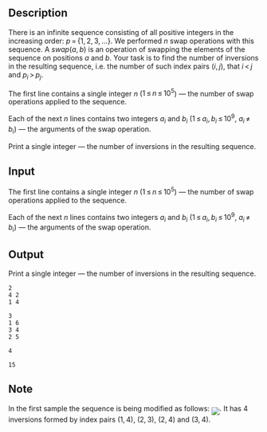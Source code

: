 ## Description

<div><p>There is an infinite sequence consisting of all positive integers in the increasing order: <span class="tex-span"><i>p</i> = {1, 2, 3, ...}</span>. We performed <span class="tex-span"><i>n</i></span> <span class="tex-font-style-it">swap</span> operations with this sequence. A <span class="tex-span"><i>swap</i>(<i>a</i>, <i>b</i>)</span> is an operation of swapping the elements of the sequence on positions <span class="tex-span"><i>a</i></span> and <span class="tex-span"><i>b</i></span>. Your task is to find the number of inversions in the resulting sequence, i.e. the number of such index pairs <span class="tex-span">(<i>i</i>, <i>j</i>)</span>, that <span class="tex-span"><i>i</i> &lt; <i>j</i></span> and <span class="tex-span"><i>p</i><sub class="lower-index"><i>i</i></sub> &gt; <i>p</i><sub class="lower-index"><i>j</i></sub></span>.</p></div><div class="input-specification"><p>The first line contains a single integer <span class="tex-span"><i>n</i></span> (<span class="tex-span">1 ≤ <i>n</i> ≤ 10<sup class="upper-index">5</sup></span>)&nbsp;— the number of <span class="tex-font-style-it">swap</span> operations applied to the sequence.</p><p>Each of the next <span class="tex-span"><i>n</i></span> lines contains two integers <span class="tex-span"><i>a</i><sub class="lower-index"><i>i</i></sub></span> and <span class="tex-span"><i>b</i><sub class="lower-index"><i>i</i></sub></span> (<span class="tex-span">1 ≤ <i>a</i><sub class="lower-index"><i>i</i></sub>, <i>b</i><sub class="lower-index"><i>i</i></sub> ≤ 10<sup class="upper-index">9</sup></span>, <span class="tex-span"><i>a</i><sub class="lower-index"><i>i</i></sub> ≠ <i>b</i><sub class="lower-index"><i>i</i></sub></span>)&nbsp;— the arguments of the <span class="tex-font-style-it">swap</span> operation.</p></div><div class="output-specification"><p>Print a single integer — the number of inversions in the resulting sequence.</p></div>

## Input

<p>The first line contains a single integer <span class="tex-span"><i>n</i></span> (<span class="tex-span">1 ≤ <i>n</i> ≤ 10<sup class="upper-index">5</sup></span>)&nbsp;— the number of <span class="tex-font-style-it">swap</span> operations applied to the sequence.</p><p>Each of the next <span class="tex-span"><i>n</i></span> lines contains two integers <span class="tex-span"><i>a</i><sub class="lower-index"><i>i</i></sub></span> and <span class="tex-span"><i>b</i><sub class="lower-index"><i>i</i></sub></span> (<span class="tex-span">1 ≤ <i>a</i><sub class="lower-index"><i>i</i></sub>, <i>b</i><sub class="lower-index"><i>i</i></sub> ≤ 10<sup class="upper-index">9</sup></span>, <span class="tex-span"><i>a</i><sub class="lower-index"><i>i</i></sub> ≠ <i>b</i><sub class="lower-index"><i>i</i></sub></span>)&nbsp;— the arguments of the <span class="tex-font-style-it">swap</span> operation.</p>

## Output

<p>Print a single integer — the number of inversions in the resulting sequence.</p>





```input1
2
4 2
1 4

```




```input2
3
1 6
3 4
2 5

```




```output1
4

```




```output2
15

```



## Note

<p>In the first sample the sequence is being modified as follows: <img align="middle" class="tex-formula" src="file://FDy7ZCT6.png" style="max-width: 100.0%;max-height: 100.0%;">. It has 4 inversions formed by index pairs <span class="tex-span">(1, 4)</span>, <span class="tex-span">(2, 3)</span>, <span class="tex-span">(2, 4)</span> and <span class="tex-span">(3, 4)</span>.</p>
